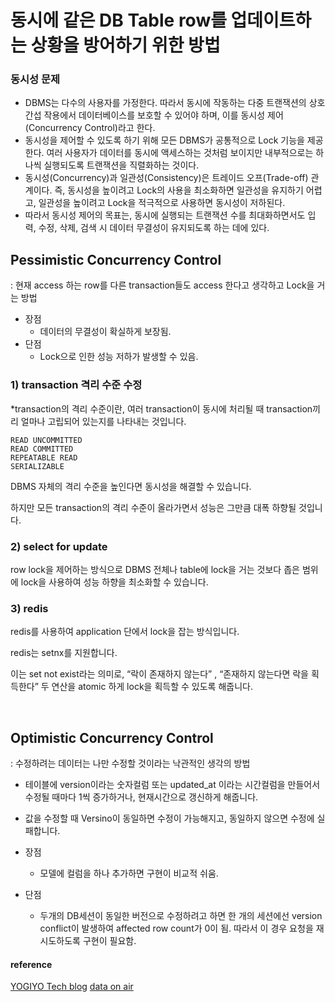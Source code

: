 # 동시에 같은 DB Table row를 업데이트하는 상황을 방어하기 위한 방법
### 동시성 문제
* DBMS는 다수의 사용자를 가정한다. 따라서 동시에 작동하는 다중 트랜잭션의 상호 간섭 작용에서 데이터베이스를 보호할 수 있어야 하며, 이를 동시성 제어(Concurrency Control)라고 한다.
* 동시성을 제어할 수 있도록 하기 위해 모든 DBMS가 공통적으로 Lock 기능을 제공한다. 여러 사용자가 데이터를 동시에 액세스하는 것처럼 보이지만 내부적으로는 하나씩 실행되도록 트랜잭션을 직렬화하는 것이다.
* 동시성(Concurrency)과 일관성(Consistency)은 트레이드 오프(Trade-off) 관계이다. 즉, 동시성을 높이려고 Lock의 사용을 최소화하면 일관성을 유지하기 어렵고, 일관성을 높이려고 Lock을 적극적으로 사용하면 동시성이 저하된다.
* 따라서 동시성 제어의 목표는, 동시에 실행되는 트랜잭션 수를 최대화하면서도 입력, 수정, 삭제, 검색 시 데이터 무결성이 유지되도록 하는 데에 있다.

## Pessimistic Concurrency Control
: 현재 access 하는 row를 다른 transaction들도 access 한다고 생각하고 Lock을 거는 방법
* 장점
  * 데이터의 무결성이 확실하게 보장됨.
* 단점
  * Lock으로 인한 성능 저하가 발생할 수 있음.

### 1) transaction 격리 수준 수정
*transaction의 격리 수준이란, 여러 transaction이 동시에 처리될 때 transaction끼리 얼마나 고립되어 있는지를 나타내는 것입니다.
```
READ UNCOMMITTED
READ COMMITTED
REPEATABLE READ
SERIALIZABLE
```
DBMS 자체의 격리 수준을 높인다면 동시성을 해결할 수 있습니다.

하지만 모든 transaction의 격리 수준이 올라가면서 성능은 그만큼 대폭 하향될 것입니다.

### 2) select for update
row lock을 제어하는 방식으로 DBMS 전체나 table에 lock을 거는 것보다 좁은 범위에 lock을 사용하여 성능 하향을 최소화할 수 있습니다.

### 3) redis
redis를 사용하여 application 단에서 lock을 잡는 방식입니다.

redis는 setnx를 지원합니다.

이는 set not exist라는 의미로, “락이 존재하지 않는다” , “존재하지 않는다면 락을 획득한다” 두 연산을 atomic 하게 lock을 획득할 수 있도록 해줍니다.

<br>

## Optimistic Concurrency Control
: 수정하려는 데이터는 나만 수정할 것이라는 낙관적인 생각의 방법
* 테이블에 version이라는 숫자컬럼 또는 updated_at 이라는 시간컬럼을 만들어서 수정될 때마다 1씩 증가하거나, 현재시간으로 갱신하게 해줍니다.
* 값을 수정할 때 Versino이 동일하면 수정이 가능해지고, 동일하지 않으면 수정에 실패합니다.

* 장점
  * 모델에 컬럼을 하나 추가하면 구현이 비교적 쉬움.
* 단점
  * 두개의 DB세션이 동일한 버전으로 수정하려고 하면 한 개의 세션에선 version conflict이 발생하여 affected row count가 0이 됨. 따라서 이 경우 요청을 재시도하도록 구현이 필요함.
 
#### reference
[YOGIYO Tech blog](https://techblog.yogiyo.co.kr/db-concurrency-%EC%96%B4%EB%94%94%EA%B9%8C%EC%A7%80-%EC%95%8C%EA%B3%A0-%EC%9E%88%EB%8B%88-559bfc4f59ee)
[data on air](https://dataonair.or.kr/db-tech-reference/d-guide/sql/?mod=document&uid=363)
